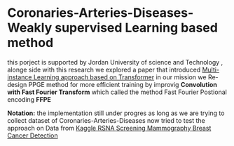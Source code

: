 # Coronaries-Arteries-Diseases-Weakly supervised Learning based method 
this porject is supported by Jordan University of science and Technology , alonge side with this research we explored a paper that introduced [Multi-instance Learning approach based on Transformer](https://arxiv.org/abs/2106.00908) in our mission we Re-design PPGE method for more efficient training by improvig **Convolution with Fast Fourier Transform** which called the method Fast Fourier Postional encoding **FFPE**

**Notation:** the implementation still under progres as long as we are trying to collect dataset of Coronaries-Arteries-Diseases
now tried to test the approach on Data from [Kaggle RSNA Screening Mammography Breast Cancer Detection](https://www.rsna.org/education/ai-resources-and-training/ai-image-challenge/screening-mammography-breast-cancer-detection-ai-challenge)